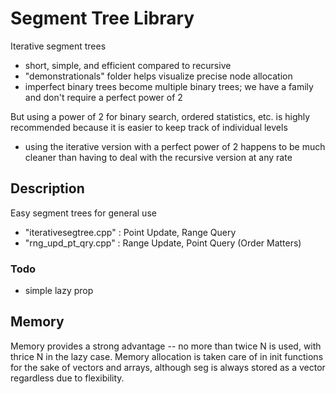 # Segment Tree Library

Iterative segment trees
- short, simple, and efficient compared to recursive
- "demonstrationals" folder helps visualize precise node allocation
- imperfect binary trees become multiple binary trees; we have a family and don't require a perfect power of 2

But using a power of 2 for binary search, ordered statistics, etc. is highly recommended because it is easier to keep track of individual levels
- using the iterative version with a perfect power of 2 happens to be much cleaner than having to deal with the recursive version at any rate

## Description
Easy segment trees for general use 
- "iterativesegtree.cpp" : Point Update, Range Query 
- "rng_upd_pt_qry.cpp" : Range Update, Point Query (Order Matters)

### Todo
- simple lazy prop

## Memory

Memory provides a strong advantage -- no more than twice N is used, with thrice N in the lazy case. Memory allocation is taken care of in init functions for the sake of vectors and arrays, although seg is always stored as a vector regardless due to flexibility. 


